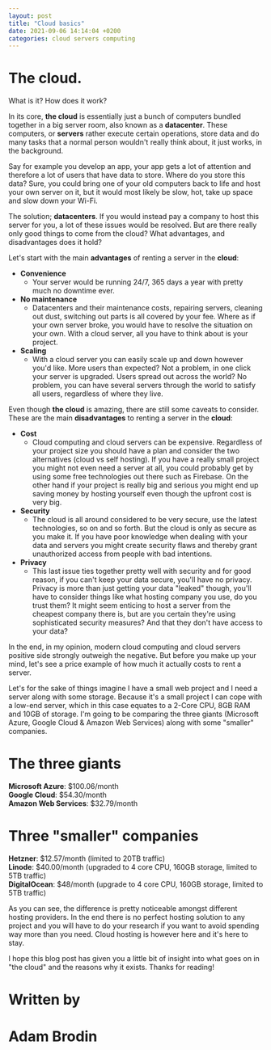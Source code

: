 ```yaml
---
layout: post
title: "Cloud basics"
date: 2021-09-06 14:14:04 +0200
categories: cloud servers computing
---
```


# The cloud.

What is it? How does it work?

In its core, **the cloud** is essentially just a bunch of computers bundled together in a big server room, also known as a **datacenter**.
These computers, or **servers** rather execute certain operations, store data and do many tasks that a normal person wouldn't really think about, it just works, in the background.

Say for example you develop an app, your app gets a lot of attention and therefore a lot of users that have data to store. Where do you store this data?
Sure, you could bring one of your old computers back to life and host your own server on it, but it would most likely be slow, hot, take up space and slow down your Wi-Fi.

The solution; **datacenters**. If you would instead pay a company to host this server for you, a lot of these issues would be resolved. But are there really only good things to come from the cloud? What advantages, and disadvantages does it hold?

Let's start with the main **advantages** of renting a server in the **cloud**:

- **Convenience**
  - Your server would be running 24/7, 365 days a year with pretty much no downtime ever.
- **No maintenance**
  - Datacenters and their maintenance costs, repairing servers, cleaning out dust, switching out parts is all covered by your fee. Where as if your own server broke, you would have to resolve the situation on your own. With a cloud server, all you have to think about is your project.
- **Scaling**
  - With a cloud server you can easily scale up and down however you'd like. More users than expected? Not a problem, in one click your server is upgraded. Users spread out across the world? No problem, you can have several servers through the world to satisfy all users, regardless of where they live.

Even though **the cloud** is amazing, there are still some caveats to consider.
These are the main **disadvantages** to renting a server in the **cloud**:

- **Cost**
  - Cloud computing and cloud servers can be expensive. Regardless of your project size you should have a plan and consider the two alternatives (cloud vs self hosting). If you have a really small project you might not even need a server at all, you could probably get by using some free technologies out there such as Firebase. On the other hand if your project is really big and serious you might end up saving money by hosting yourself even though the upfront cost is very big.
- **Security**
  - The cloud is all around considered to be very secure, use the latest technologies, so on and so forth. But the cloud is only as secure as you make it. If you have poor knowledge when dealing with your data and servers you might create security flaws and thereby grant unauthorized access from people with bad intentions.
- **Privacy**
  - This last issue ties together pretty well with security and for good reason, if you can't keep your data secure, you'll have no privacy. Privacy is more than just getting your data "leaked" though, you'll have to consider things like what hosting company you use, do you trust them? It might seem enticing to host a server from the cheapest company there is, but are you certain they're using sophisticated security measures? And that they don't have access to your data?

In the end, in my opinion, modern cloud computing and cloud servers positive side strongly outweigh the negative. But before you make up your mind, let's see a price example of how much it actually costs to rent a server.

Let's for the sake of things imagine I have a small web project and I need a server along with some storage.
Because it's a small project I can cope with a low-end server, which in this case equates to a 2-Core CPU, 8GB RAM and 10GB of storage. I'm going to be comparing the three giants (Microsoft Azure, Google Cloud & Amazon Web Services) along with some "smaller" companies.

# The three giants

**Microsoft Azure**: $100.06/month\
**Google Cloud**: $54.30/month\
**Amazon Web Services**: $32.79/month

# Three "smaller" companies

**Hetzner**: $12.57/month (limited to 20TB traffic)\
**Linode**: $40.00/month (upgraded to 4 core CPU, 160GB storage, limited to 5TB traffic)\
**DigitalOcean**: $48/month (upgrade to 4 core CPU, 160GB storage, limited to 5TB traffic)

As you can see, the difference is pretty noticeable amongst different hosting providers. In the end there is no perfect hosting solution to any project and you will have to do your research if you want to avoid spending way more than you need. Cloud hosting is however here and it's here to stay.

I hope this blog post has given you a little bit of insight into what goes on in "the cloud" and the reasons why it exists. Thanks for reading!

# Written by

# **Adam Brodin**
